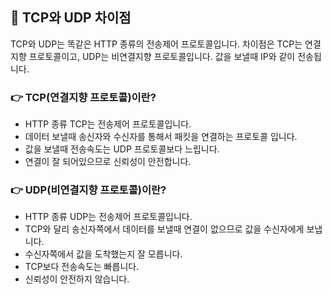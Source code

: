 ## 📌 TCP와 UDP 차이점
TCP와 UDP는 똑같은 HTTP 종류의 전송제어 프로토콜입니다. 차이점은 TCP는 연결지향 프로토콜이고, UDP는 비연결지향 프로토콜입니다. 
값을 보낼때 IP와 같이 전송됩니다. 

### 👉 TCP(연결지향 프로토콜)이란?
+ HTTP 종류 TCP는 전송제어 프로토콜입니다. 
+ 데이터 보낼때 송신자와 수신자를 통해서 패킷을 연결하는 프로토콜 입니다. 
+ 값을 보낼때 전송속도는 UDP 프로토콜보다 느립니다.
+ 연결이 잘 되어있으므로 신뢰성이 안전합니다.

### 👉 UDP(비연결지향 프로토콜)이란?
+ HTTP 종류 UDP는 전송제어 프로토콜입니다.
+ TCP와 달리 송신자쪽에서 데이터를 보낼때 연결이 없으므로 값을 수신자에게 보냅니다.
+ 수신자쪽에서 값을 도착했는지 잘 모릅니다.
+ TCP보다 전송속도는 빠릅니다. 
+ 신뢰성이 안전하지 않습니다.



